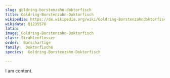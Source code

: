 ```yaml
---
slug: goldring-borstenzahn-doktorfisch
title: Goldring-Borstenzahn-Doktorfisch
wikipedia: https://de.wikipedia.org/wiki/Goldring-Borstenzahndoktorfisch
wikidata: Q1235578 
latin:
image: Goldring-Borstenzahn-Doktorfisch
class: Strahlenflosser
order:  Barschartige
family:  Doktorfische
species:  Goldring-Borstenzahn-Doktorfisch

---
```


I am content.
